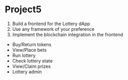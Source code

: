 # Project5
1. Build a frontend for the Lottery dApp
1. Use any framework of your preference
1. Implement the blockchain integration in the frontend
  * Buy/Return tokens
  * View/Place bets
  * Run lottery
  * Check lottery state
  * View/Claim prizes
  * Lottery admin
